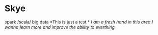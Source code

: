 # Skye
spark /scala/ big data
*This is just a test *
*I am a fresh hand in this area*
*I wanna learn more and improve the ability to everthing*
